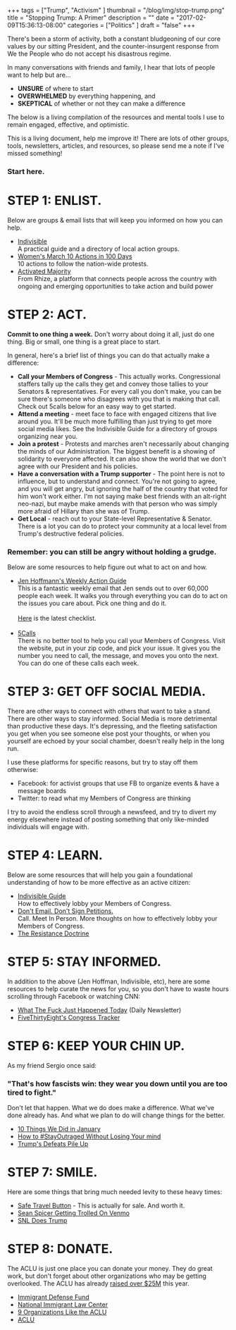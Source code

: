 +++
tags = ["Trump", "Activism"
]
thumbnail = "/blog/img/stop-trump.png"
title = "Stopping Trump: A Primer"
description = ""
date = "2017-02-09T15:36:13-08:00"
categories = ["Politics"
]
draft = "false"
+++

There's been a storm of activity, both a constant bludgeoning of our core values by our sitting President, and the counter-insurgent response from We the People who do not accept his disastrous regime.

In many conversations with friends and family, I hear that lots of people want to help but are...

* <b>UNSURE</b> of where to start
* <b>OVERWHELMED</b> by everything happening, and
* <b>SKEPTICAL</b> of whether or not they can make a difference

The below is a living compilation of the resources and mental tools I use to remain engaged, effective, and optimistic.

This is a living document, help me improve it! There are lots of other groups, tools, newsletters, articles, and resources, so please send me a note if I've missed something!


### Start here.


# STEP 1: ENLIST.

Below are groups & email lists that will keep you informed on how you can help.

* <a href="https://www.indivisibleguide.com/" target="blank">Indivisible</a> <br>A practical guide and a directory of local action groups.</a>
* <a href="https://www.womensmarch.com/100/" target="blank">Women's March 10 Actions in 100 Days</a><br>10 actions to follow the nation-wide protests.
* <a href="https://activatedmajority.tumblr.com/" target="blank">Activated Majority</a><br>From Rhize, a platform that connects people across the country with ongoing and emerging opportunities to take action and build power


# STEP 2: ACT.

<b>Commit to one thing a week.</B> Don't worry about doing it all, just do one thing. Big or small, one thing is a great place to start.

In general, here's a brief list of things you can do that actually make a difference:

* <b>Call your Members of Congress</b> - This actually works. Congressional staffers tally up the calls they get and convey those tallies to your Senators & representatives. For every call you don't make, you can be sure there's someone who disagrees with you that is making that call. Check out 5calls below for an easy way to get started.
* <b>Attend a meeting</b> - meet face to face with engaged citizens that live around you. It'll be much more fulfilling than just trying to get more social media likes. See the Indivisible Guide for a directory of groups organizing near you.
* <b>Join a protest</b> - Protests and marches aren't necessarily about changing the minds of our Administration. The biggest benefit is a showing of solidarity to everyone affected. It can also show the world that we don't agree with our President and his policies.
* <b>Have a conversation with a Trump supporter</B> - The point here is not to influence, but to understand and connect. You're not going to agree, and you will get angry, but ignoring the half of the country that voted for him won't work either. I'm not saying make best friends with an alt-right neo-nazi, but maybe make amends with that person who was simply more afraid of Hillary than she was of Trump.
* <b>Get Local</b> - reach out to your State-level Representative & Senator. There is a lot you can do to protect your community at a local level from Trump's destructive federal policies.

### Remember: you can still be angry without holding a grudge.

Below are some resources to help figure out what to act on and how.

* <a href="http://inspiredjen.com" target="blank">Jen Hoffmann's Weekly Action Guide</a><br>This is a fantastic weekly email that Jen sends out to over 60,000 people each week. It walks you through everything you can do to act on the issues you care about. Pick one thing and do it. <br><br><a href="https://docs.google.com/document/d/13vwydGGW9jixSsf3f7jvSuWnc67tsnI1jgIo6Homwbk/preview" target="blank">Here</a> is the latest checklist.<br><br>
* <a href="https://5calls.org" target="blank">5Calls</a><br>There is no better tool to help you call your Members of Congress. Visit the website, put in your zip code, and pick your issue. It gives you the number you need to call, the message, and moves you onto the next. You can do one of these calls each week.


# STEP 3: GET OFF SOCIAL MEDIA.

There are other ways to connect with others that want to take a stand. There are other ways to stay informed. Social Media is more detrimental than productive these days. It's depressing, and the fleeting satisfaction you get when you see someone else post your thoughts, or when you yourself are echoed by your social chamber, doesn't really help in the long run.

I use these platforms for specific reasons, but try to stay off them otherwise:

* Facebook: for activist groups that use FB to organize events & have a message boards
* Twitter: to read what my Members of Congress are thinking

I try to avoid the endless scroll through a newsfeed, and try to divert my energy elsewhere instead of posting something that only like-minded individuals will engage with.


# STEP 4: LEARN.

Below are some resources that will help you gain a foundational understanding of how to be more effective as an active citizen:

* <a href="https://www.indivisibleguide.com/resources">Indivisible Guide</a><br>How to effectively lobby your Members of Congress.
* <a href="https://www.facebook.com/beth.urie/posts/1397279370324677">Don't Email. Don't Sign Petitions.</a><br>Call. Meet In Person. More thoughts on how to effectively lobby your Members of Congress.
* <a href="https://docs.google.com/document/d/1oWD2OGMhKIL6wSxKsk_gSFCJtnH2RYpCJTXxlFaLkS8/edit" target="blank">The Resistance Doctrine</a>


# STEP 5: STAY INFORMED.

In addition to the above (Jen Hoffman, Indivisible, etc), here are some resources to help curate the news for you, so you don't have to waste hours scrolling through Facebook or watching CNN:

* <a href="https://whatthefuckjusthappenedtoday.com/" target="blank">What The Fuck Just Happened Today</a> (Daily Newsletter)
* <a href="https://projects.fivethirtyeight.com/congress-trump-score/votes/" target="blank">FiveThirtyEight's Congress Tracker</a>


# STEP 6: KEEP YOUR CHIN UP.

As my friend Sergio once said:

### "That's how fascists win: they wear you down until you are too tired to fight."

Don't let that happen. What we do does make a difference. What we've done already has. And what we plan to do will change things for the better.

* <a href="https://www.facebook.com/peterpanpan/posts/10101790448498665" target="blank">10 Things We Did in January</a>
* <a href="https://medium.com/the-coffeelicious/how-to-stayoutraged-without-losing-your-mind-fc0c41aa68f3#.8zbsrxbdl" target="blank">How to #StayOutraged Without Losing Your mind</a>
* <a href="http://www.nbcnews.com/politics/first-read/humble-pie-trump-defeats-pile-three-weeks-n719281" target="blank">Trump's Defeats Pile Up</a>


# STEP 7: SMILE.

Here are some things that bring much needed levity to these heavy times:

* <a href="https://www.facebook.com/SafeTravelButton/videos/250861052037599/" target="blank">Safe Travel Button</a> - This is actually for sale. And worth it.
* <a href="http://nypost.com/2017/02/07/people-cant-stop-trolling-sean-spicer-on-venmo/" target="blank">Sean Spicer Getting Trolled On Venmo</a>
* <a href="https://www.nbc.com/saturday-night-live/cast/alec-baldwin-57921/impersonation/donald-trump-285097" target="blank">SNL Does Trump</a>

# STEP 8: DONATE.

The ACLU is just one place you can donate your money. They do great work, but don't forget about other organizations who may be getting overlooked. The ACLU has already <a href="http://money.cnn.com/2017/01/30/news/aclu-online-donations/" target="blank">raised over $25M</a> this year.

* <a href="http://www.immdefense.org/donate/" target="blank">Immigrant Defense Fund</a>
* <a href="https://www.nilc.org/" target="blank">National Immigrant Law Center</a>
* <a href="https://www.bustle.com/p/9-organizations-like-the-aclu-to-donate-to-because-every-contribution-makes-a-difference-34044" target="blank">9 Organizations Like the ACLU</a>
* <a href="https://action.aclu.org/donate-aclu" target="blank">ACLU</a>
